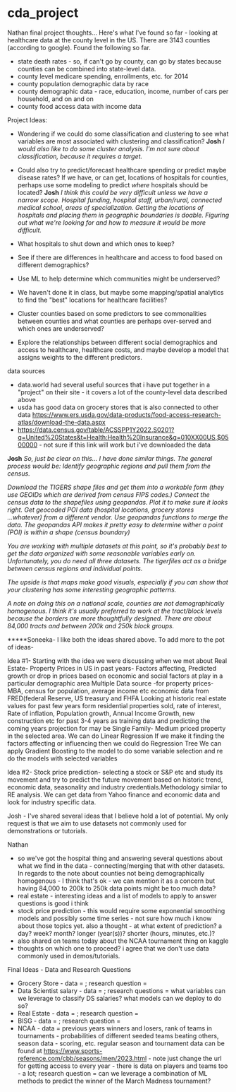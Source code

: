 # cda_project

Nathan final project thoughts... 
Here's what I've found so far - looking at healthcare data at the county level in the US. There are 3143 counties (according to google). Found the following so far.
- state death rates - so, if can't go by county, can go by states because counties can be combined into state-level data.
- county level medicare spending, enrollments, etc. for 2014
- county population demographic data by race
- county demographic data - race, education, income, number of cars per household, and on and on
- county food access data with income data

Project Ideas:
- Wondering if we could do some classification and clustering to see what variables are most associated with clustering and classification?
**Josh** *I would also like to do some cluster analysis. I'm not sure about classification, because it requires a target.*

- Could also try to predict/forecast healthcare spending or predict maybe disease rates? If we have, or can get, locations of hospitals for counties, perhaps use some modeling to predict _where_ hospitals should be located?
**Josh** *I think this could be very difficult unless we have a narrow scope. Hospital funding, hospital staff, urban/rural, connected medical school, areas of specialization. Getting the locations of hospitals and placing them in geographic boundaries is doable. Figuring out what we're looking for and how to measure it would be more difficult.*

- What hospitals to shut down and which ones to keep?
- See if there are differences in healthcare and access to food based on different demographics?
- Use ML to help determine which communities might be underserved?
- We haven't done it in class, but maybe some mapping/spatial analytics to find the "best" locations for healthcare facilities?
- Cluster counties based on some predictors to see commonalities between counties and what counties are perhaps over-served and which ones are underserved?
- Explore the relationships between different social demographics and access to healthcare, healthcare costs, and maybe develop a model that assigns weights to the different predictors.

data sources
- data.world had several useful sources that i have put together in a "project" on their site - it covers a lot of the county-level data described above
- usda has good data on grocery stores that is also connected to other data https://www.ers.usda.gov/data-products/food-access-research-atlas/download-the-data.aspx
- https://data.census.gov/table/ACSSPP1Y2022.S0201?q=United%20States&t=Health:Health%20Insurance&g=010XX00US,$0500000 - not sure if this link will work but i've downloaded the data

**Josh** *So, just be clear on this... I have done similar things. The general process would be: Identify geographic regions and pull them from the census.* 

*Download the TIGERS shape files and get them into a workable form (they use GEOIDs which are derived from census FIPS codes.) Connect the census data to the shapefiles using geopandas. Plot it to make sure it looks right. Get geocoded POI data (hospital locations, grocery stores ...whatever) from a different vendor. Use geopandas functions to merge the data. The geopandas API makes it pretty easy to determine wither a point (POI) is within a shape (census boundary)*

*You are working with multiple datasets at this point, so it's probably best to get the data organized with some reasonable variables early on. Unfortunately, you do need all three datasets. The tigerfiles act as a bridge between census regions and individual points.*

*The upside is that maps make good visuals, especially if you can show that your clustering has some interesting geographic patterns.*

*A note on doing this on a national scale, counties are not demographically homogenous. I think it's usually preferred to work at the tract/block levels because the borders are more thoughtfully designed.  There are about 84,000 tracts and between 200k and 250k block groups.*

*****Soneeka- I like both the ideas shared above. To add more to the pot of ideas-

Idea #1- Starting with the idea we were discussing when we met about Real Estate-
Property Prices in US in past years- Factors affecting, Predicted growth or drop in prices based on economic and social factors at play in a particular demographic area
Multiple Data source -for property prices- MBA, census for population, average income etc economic data from FRED(federal Reserve, US treasury and FHFA
Looking at historic real estate values for past few years form residential properties sold, rate of interest, Rate of inflation, Population growth, Annual Income Growth, new construction etc for past 3-4 years as training data and predicting the coming years projection for may be Single Family- Medium priced property in the selected area.
We can do Linear Regression
If we make it finding the factors affecting or influencing then we could do Regression Tree
We can apply Gradient Boosting to the model to do some variable selection and re do the models with selected variables

Idea #2- Stock price prediction- selecting a stock or S&P etc and study its movement and try to predict the future movement based on historic trend, economic data, seasonality and industry credentials.Methodology similar to  RE analysis. We can get data from Yahoo finance and economic data and look for industry specific data.

Josh - I've shared several ideas that I believe hold a lot of potential. My only request is that we aim to use datasets not commonly used for demonstrations or tutorials.  


Nathan
- so we've got the hospital thing and answering several questions about what we find in the data - connecting/merging that with other datasets. In regards to the note about counties not being demographically homogenous - I think that's ok - we can mention it as a concern but having 84,000 to 200k to 250k data points might be too much data?
- real estate - interesting ideas and a list of models to apply to answer questions is good i think
- stock price prediction - this would require some exponential smoothing models and possibly some time series - not sure how much i know about those topics yet. also a thought - at what extent of prediction? a day? week? month? longer (year(s))? shorter (hours, minutes, etc.)?
- also shared on teams today about the NCAA tournament thing on kaggle
- thoughts on which one to proceed? i agree that we don't use data commonly used in demos/tutorials.


Final Ideas - Data and Research Questions
- Grocery Store - data = ; research question =
- Data Scientist salary - data = ; research questions = what variables can we leverage to classify DS salaries? what models can we deploy to do so? 
- Real Estate - data = ; research question =
- BISG - data = ; research question = 
- NCAA - data = previous years winners and losers, rank of teams in tournaments - probabilities of different seeded teams beating others, season data - scoring, etc. regular season and tournament data can be found at https://www.sports-reference.com/cbb/seasons/men/2023.html - note just change the url for getting access to every year - there is data on players and teams too - a lot; research question = can we leverage a combination of ML methods to predict the winner of the March Madness tournament?

